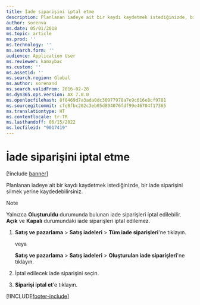 ```yaml
---
title: İade siparişini iptal etme
description: Planlanan iadeye ait bir kaydı kaydetmek istediğinizde, bir iade siparişini silmek yerine kaydedebilirsiniz.
author: sorenva
ms.date: 05/01/2018
ms.topic: article
ms.prod: ''
ms.technology: ''
ms.search.form: ''
audience: Application User
ms.reviewer: kamaybac
ms.custom: ''
ms.assetid: ''
ms.search.region: Global
ms.author: sorenand
ms.search.validFrom: 2016-02-28
ms.dyn365.ops.version: AX 7.0.0
ms.openlocfilehash: 8f0469d7a3ada0dc30977978a7e9c616e8cf9781
ms.sourcegitcommit: cfe8fbc202c3eb05d894076fdf99e46704f17365
ms.translationtype: HT
ms.contentlocale: tr-TR
ms.lasthandoff: 06/15/2022
ms.locfileid: "9017419"
---
```

# <a name="cancel-a-return-order"></a>İade siparişini iptal etme 

[!include [banner](../includes/banner.md)]


Planlanan iadeye ait bir kaydı kaydetmek istediğinizde, bir iade siparişini silmek yerine kaydedebilirsiniz.


> [!NOTE]
> <P>Yalnızca <STRONG>Oluşturuldu</STRONG> durumunda bulunan iade siparişleri iptal edilebilir. <STRONG>Açık</STRONG> ve <STRONG>Kapalı</STRONG> durumundaki iade siparişleri iptal edilemez.</P>


1.  **Satış ve pazarlama** \> **Satış iadeleri** \> **Tüm iade siparişleri**'ne tıklayın.
    
    veya
    
    **Satış ve pazarlama** \> **Satış iadeleri** \> **Oluşturulan iade siparişleri**'ne tıklayın.

2.  İptal edilecek iade siparişini seçin.

3.  **Siparişi iptal et**'e tıklayın.





[!INCLUDE[footer-include](../../includes/footer-banner.md)]